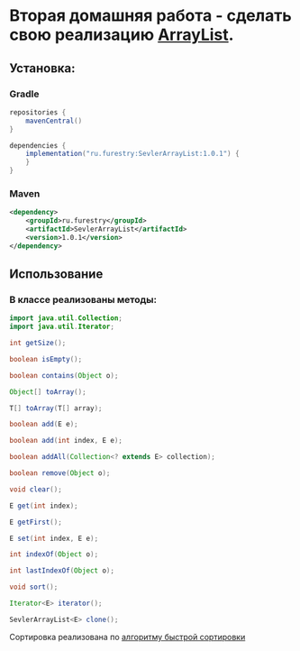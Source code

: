 # Вторая домашняя работа - сделать свою реализацию [ArrayList](https://docs.oracle.com/javase/8/docs/api/java/util/ArrayList.html).

## Установка:
### Gradle
```groovy
repositories {
    mavenCentral()
}

dependencies {
    implementation("ru.furestry:SevlerArrayList:1.0.1") {
    }
}
```

### Maven

```xml
<dependency>
    <groupId>ru.furestry</groupId>
    <artifactId>SevlerArrayList</artifactId>
    <version>1.0.1</version>
</dependency>
```

## Использование

### В классе реализованы методы:

```java
import java.util.Collection;
import java.util.Iterator;

int getSize();

boolean isEmpty();

boolean contains(Object o);

Object[] toArray();

T[] toArray(T[] array);

boolean add(E e);

boolean add(int index, E e);

boolean addAll(Collection<? extends E> collection);

boolean remove(Object o);

void clear();

E get(int index);

E getFirst();

E set(int index, E e);

int indexOf(Object o);

int lastIndexOf(Object o);

void sort();

Iterator<E> iterator();

SevlerArrayList<E> clone();
```

Сортировка реализована по [алгоритму быстрой сортировки](https://ru.wikipedia.org/wiki/%D0%91%D1%8B%D1%81%D1%82%D1%80%D0%B0%D1%8F_%D1%81%D0%BE%D1%80%D1%82%D0%B8%D1%80%D0%BE%D0%B2%D0%BA%D0%B0)
